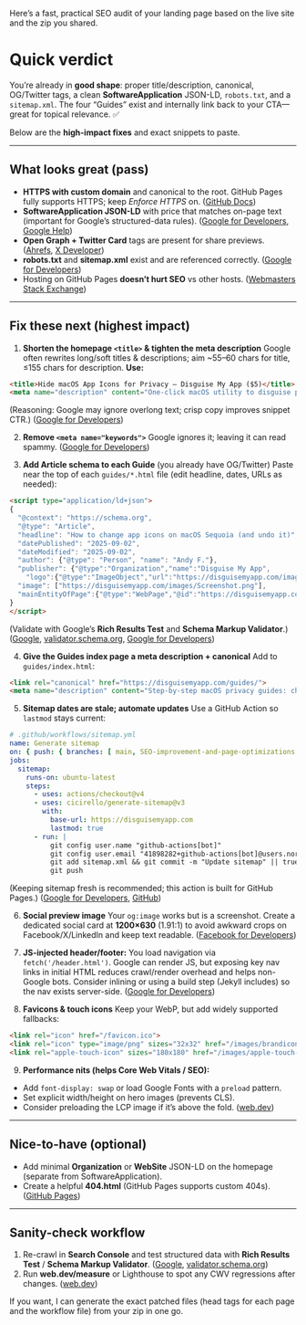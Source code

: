 Here’s a fast, practical SEO audit of your landing page based on the live site and the zip you shared.

# Quick verdict

You’re already in **good shape**: proper title/description, canonical, OG/Twitter tags, a clean **SoftwareApplication** JSON-LD, `robots.txt`, and a `sitemap.xml`. The four “Guides” exist and internally link back to your CTA—great for topical relevance. ✅

Below are the **high-impact fixes** and exact snippets to paste.

---

## What looks great (pass)

* **HTTPS with custom domain** and canonical to the root. GitHub Pages fully supports HTTPS; keep *Enforce HTTPS* on. ([GitHub Docs][1])
* **SoftwareApplication JSON-LD** with price that matches on-page text (important for Google’s structured-data rules). ([Google for Developers][2], [Google Help][3])
* **Open Graph + Twitter Card** tags are present for share previews. ([Ahrefs][4], [X Developer][5])
* **robots.txt** and **sitemap.xml** exist and are referenced correctly. ([Google for Developers][6])
* Hosting on GitHub Pages **doesn’t hurt SEO** vs other hosts. ([Webmasters Stack Exchange][7])

---

## Fix these next (highest impact)

1. **Shorten the homepage `<title>` & tighten the meta description**
   Google often rewrites long/soft titles & descriptions; aim \~55–60 chars for title, ≤155 chars for description.
   **Use:**

```html
<title>Hide macOS App Icons for Privacy – Disguise My App ($5)</title>
<meta name="description" content="One-click macOS utility to disguise personal apps before screen-share. Clean, reversible, and private. Works on macOS 13+ for a $5 one-time purchase.">
```

(Reasoning: Google may ignore overlong text; crisp copy improves snippet CTR.) ([Google for Developers][8])

2. **Remove `<meta name="keywords">`**
   Google ignores it; leaving it can read spammy. ([Google for Developers][9])

3. **Add Article schema to each Guide** (you already have OG/Twitter)
   Paste near the top of each `guides/*.html` file (edit headline, dates, URLs as needed):

```html
<script type="application/ld+json">
{
  "@context": "https://schema.org",
  "@type": "Article",
  "headline": "How to change app icons on macOS Sequoia (and undo it)",
  "datePublished": "2025-09-02",
  "dateModified": "2025-09-02",
  "author": {"@type": "Person", "name": "Andy F."},
  "publisher": {"@type":"Organization","name":"Disguise My App",
    "logo":{"@type":"ImageObject","url":"https://disguisemyapp.com/images/brandicon-128.webp"}},
  "image": ["https://disguisemyapp.com/images/Screenshot.png"],
  "mainEntityOfPage":{"@type":"WebPage","@id":"https://disguisemyapp.com/guides/change-app-icons-macos.html"}
}
</script>
```

(Validate with Google’s **Rich Results Test** and **Schema Markup Validator**.) ([Google][10], [validator.schema.org][11], [Google for Developers][12])

4. **Give the Guides index page a meta description + canonical**
   Add to `guides/index.html`:

```html
<link rel="canonical" href="https://disguisemyapp.com/guides/">
<meta name="description" content="Step-by-step macOS privacy guides: change icons, hide apps before screen-share, build a professional Dock, and a pre-meeting privacy checklist.">
```

5. **Sitemap dates are stale; automate updates**
   Use a GitHub Action so `lastmod` stays current:

```yaml
# .github/workflows/sitemap.yml
name: Generate sitemap
on: { push: { branches: [ main, SEO-improvement-and-page-optimizations ] }, workflow_dispatch: {} }
jobs:
  sitemap:
    runs-on: ubuntu-latest
    steps:
      - uses: actions/checkout@v4
      - uses: cicirello/generate-sitemap@v3
        with:
          base-url: https://disguisemyapp.com
          lastmod: true
      - run: |
          git config user.name "github-actions[bot]"
          git config user.email "41898282+github-actions[bot]@users.noreply.github.com"
          git add sitemap.xml && git commit -m "Update sitemap" || true
          git push
```

(Keeping sitemap fresh is recommended; this action is built for GitHub Pages.) ([Google for Developers][6], [GitHub][13])

6. **Social preview image**
   Your `og:image` works but is a screenshot. Create a dedicated social card at **1200×630** (1.91:1) to avoid awkward crops on Facebook/X/LinkedIn and keep text readable. ([Facebook for Developers][14])

7. **JS-injected header/footer:**
   You load navigation via `fetch('/header.html')`. Google can render JS, but exposing key nav links in initial HTML reduces crawl/render overhead and helps non-Google bots. Consider inlining or using a build step (Jekyll includes) so the nav exists server-side. ([Google for Developers][15])

8. **Favicons & touch icons**
   Keep your WebP, but add widely supported fallbacks:

```html
<link rel="icon" href="/favicon.ico">
<link rel="icon" type="image/png" sizes="32x32" href="/images/brandicon-32.png">
<link rel="apple-touch-icon" sizes="180x180" href="/images/apple-touch-icon.png">
```

9. **Performance nits (helps Core Web Vitals / SEO):**

* Add `font-display: swap` or load Google Fonts with a `preload` pattern.
* Set explicit width/height on hero images (prevents CLS).
* Consider preloading the LCP image if it’s above the fold. ([web.dev][16])

---

## Nice-to-have (optional)

* Add minimal **Organization** or **WebSite** JSON-LD on the homepage (separate from SoftwareApplication).
* Create a helpful **404.html** (GitHub Pages supports custom 404s). ([GitHub Pages][17])

---

## Sanity-check workflow

1. Re-crawl in **Search Console** and test structured data with **Rich Results Test** / **Schema Markup Validator**. ([Google][10], [validator.schema.org][11])
2. Run **web.dev/measure** or Lighthouse to spot any CWV regressions after changes. ([web.dev][16])

If you want, I can generate the exact patched files (head tags for each page and the workflow file) from your zip in one go.

[1]: https://docs.github.com/en/pages/getting-started-with-github-pages/securing-your-github-pages-site-with-https?utm_source=chatgpt.com "Securing your GitHub Pages site with HTTPS"
[2]: https://developers.google.com/search/docs/appearance/structured-data/sd-policies?utm_source=chatgpt.com "General Structured Data Guidelines | Google Search Central"
[3]: https://support.google.com/merchants/answer/6386198?hl=en&utm_source=chatgpt.com "Supported structured data attributes and values"
[4]: https://ahrefs.com/blog/open-graph-meta-tags/?utm_source=chatgpt.com "Open Graph Meta Tags: Everything You Need to Know"
[5]: https://developer.x.com/en/docs/x-for-websites/cards/overview/summary-card-with-large-image?utm_source=chatgpt.com "Summary Card with Large Image - Twitter Developer - X"
[6]: https://developers.google.com/search/docs/crawling-indexing/robots/create-robots-txt?utm_source=chatgpt.com "Create and Submit a robots.txt File | Google Search Central"
[7]: https://webmasters.stackexchange.com/questions/139039/does-using-github-pages-affect-your-seo?utm_source=chatgpt.com "Does using GitHub Pages affect your SEO?"
[8]: https://developers.google.com/search/docs/appearance/snippet?utm_source=chatgpt.com "How to Write Meta Descriptions | Google Search Central"
[9]: https://developers.google.com/search/blog/2009/09/google-does-not-use-keywords-meta-tag?utm_source=chatgpt.com "Google does not use the keywords meta tag in web ranking"
[10]: https://search.google.com/test/rich-results?utm_source=chatgpt.com "Rich Results Test - Google Search Console"
[11]: https://validator.schema.org/?utm_source=chatgpt.com "Schema Markup Validator"
[12]: https://developers.google.com/search/docs/appearance/structured-data?utm_source=chatgpt.com "Schema Markup Testing Tool | Google Search Central"
[13]: https://github.com/cicirello/generate-sitemap?utm_source=chatgpt.com "cicirello/generate-sitemap"
[14]: https://developers.facebook.com/docs/sharing/webmasters/images/?utm_source=chatgpt.com "Images in Link Shares - Meta for Developers - Facebook"
[15]: https://developers.google.com/search/docs/crawling-indexing/javascript/javascript-seo-basics?utm_source=chatgpt.com "Understand JavaScript SEO Basics | Google Search Central"
[16]: https://web.dev/articles/top-cwv?utm_source=chatgpt.com "The most effective ways to improve Core Web Vitals | Articles"
[17]: https://pages.github.com/?utm_source=chatgpt.com "GitHub Pages documentation - GitHub Docs"
